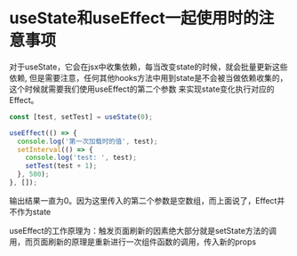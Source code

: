 # useState和useEffect一起使用时的注意事项

对于useState，它会在jsx中收集依赖，每当改变state的时候，就会批量更新这些依赖, 但是需要注意，任何其他hooks方法中用到state是不会被当做依赖收集的，这个时候就需要我们使用useEffect的第二个参数
来实现state变化执行对应的Effect。

```js
const [test, setTest] = useState(0);

useEffect(() => {
  console.log('第一次加载时的值', test);
  setInterval(() => {
    console.log('test: ', test);
    setTest(test + 1);
  }, 500);
}, []);
```

输出结果一直为0。因为这里传入的第二个参数是空数组，而上面说了，Effect并不作为state

useEffect的工作原理为：触发页面刷新的因素绝大部分就是setState方法的调用，而页面刷新的原理是重新进行一次组件函数的调用，传入新的props